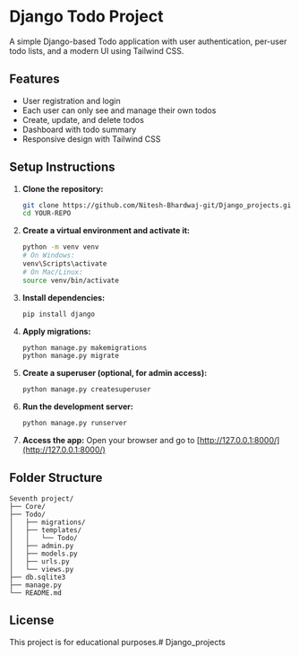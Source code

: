 # Django Todo Project

A simple Django-based Todo application with user authentication, per-user todo lists, and a modern UI using Tailwind CSS.

## Features
- User registration and login
- Each user can only see and manage their own todos
- Create, update, and delete todos
- Dashboard with todo summary
- Responsive design with Tailwind CSS

## Setup Instructions

1. **Clone the repository:**
   ```sh
   git clone https://github.com/Nitesh-Bhardwaj-git/Django_projects.git
   cd YOUR-REPO
   ```

2. **Create a virtual environment and activate it:**
   ```sh
   python -m venv venv
   # On Windows:
   venv\Scripts\activate
   # On Mac/Linux:
   source venv/bin/activate
   ```

3. **Install dependencies:**
   ```sh
   pip install django
   ```

4. **Apply migrations:**
   ```sh
   python manage.py makemigrations
   python manage.py migrate
   ```

5. **Create a superuser (optional, for admin access):**
   ```sh
   python manage.py createsuperuser
   ```

6. **Run the development server:**
   ```sh
   python manage.py runserver
   ```

7. **Access the app:**
   Open your browser and go to [http://127.0.0.1:8000/](http://127.0.0.1:8000/)

## Folder Structure
```
Seventh project/
├── Core/
├── Todo/
│   ├── migrations/
│   ├── templates/
│   │   └── Todo/
│   ├── admin.py
│   ├── models.py
│   ├── urls.py
│   └── views.py
├── db.sqlite3
├── manage.py
└── README.md
```

## License
This project is for educational purposes.# Django_projects
